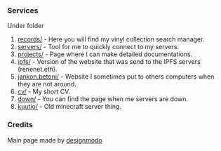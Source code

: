 ### Services

Under folder

1. [records/](https://r3ne.net/records/) - Here you will find my vinyl collection search manager.
2. [servers/](https://r3ne.net/servers/) - Tool for me to quickly connect to my servers.
3. [projects/](https://r3ne.net/projects) - Page where I can make detailed documentations.
4. [ipfs/](https://r3ne.net/ipfs) - Version of the website that was send to the IPFS servers (renenet.eth).
5. [jankon.betoni/](https://r3ne.net/jankon.betoni) - Website I sometimes put to others computers when they are not around.
6. [cv/](https://r3ne.net/cv/) -  My short CV.
7. [down/](https://r3ne.net/down/) - You can find the page when me servers are down.
8. [kuutio/](https://r3ne.net/kuutio) - Old minecraft server thing.




### Credits
Main page made by [designmodo](https://github.com/designmodo/html-website-templates)
